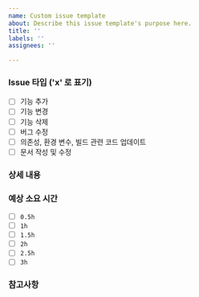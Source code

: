 ```yaml
---
name: Custom issue template
about: Describe this issue template's purpose here.
title: ''
labels: ''
assignees: ''

---
```


### Issue 타입 ('x' 로 표기)
- [ ] 기능 추가
- [ ] 기능 변경
- [ ] 기능 삭제
- [ ] 버그 수정
- [ ] 의존성, 환경 변수, 빌드 관련 코드 업데이트
- [ ] 문서 작성 및 수정

### 상세 내용


### 예상 소요 시간
- [ ] `0.5h`
- [ ] `1h`
- [ ] `1.5h`
- [ ] `2h`
- [ ] `2.5h`
- [ ] `3h`

### 참고사항
